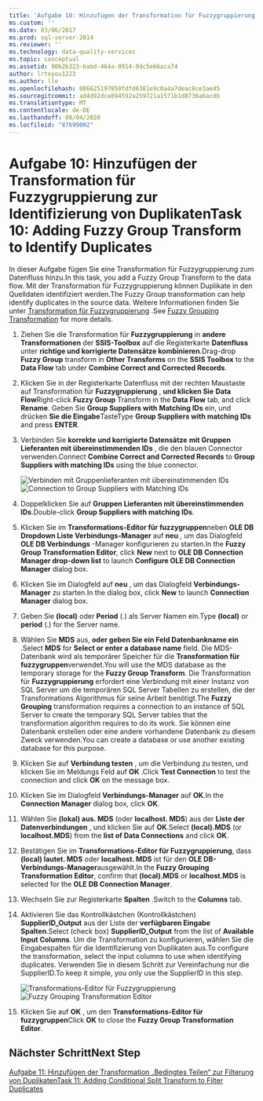 ```yaml
---
title: 'Aufgabe 10: Hinzufügen der Transformation für Fuzzygruppierung zum Erkennen von Duplikaten | Microsoft-Dokumentation'
ms.custom: ''
ms.date: 03/06/2017
ms.prod: sql-server-2014
ms.reviewer: ''
ms.technology: data-quality-services
ms.topic: conceptual
ms.assetid: 90b2b323-babd-464a-8914-9dc5e66aca74
author: lrtoyou1223
ms.author: lle
ms.openlocfilehash: 086625197850fdfd6381e9c0a4a7deac8ce3ae45
ms.sourcegitcommit: ad4d92dce894592a259721a1571b1d8736abacdb
ms.translationtype: MT
ms.contentlocale: de-DE
ms.lasthandoff: 08/04/2020
ms.locfileid: "87699002"
---
```

# <a name="task-10-adding-fuzzy-group-transform-to-identify-duplicates"></a><span data-ttu-id="d825a-102">Aufgabe 10: Hinzufügen der Transformation für Fuzzygruppierung zur Identifizierung von Duplikaten</span><span class="sxs-lookup"><span data-stu-id="d825a-102">Task 10: Adding Fuzzy Group Transform to Identify Duplicates</span></span>
  <span data-ttu-id="d825a-103">In dieser Aufgabe fügen Sie eine Transformation für Fuzzygruppierung zum Datenfluss hinzu.</span><span class="sxs-lookup"><span data-stu-id="d825a-103">In this task, you add a Fuzzy Group Transform to the data flow.</span></span> <span data-ttu-id="d825a-104">Mit der Transformation für Fuzzygruppierung können Duplikate in den Quelldaten identifiziert werden.</span><span class="sxs-lookup"><span data-stu-id="d825a-104">The Fuzzy Group transformation can help identify duplicates in the source data.</span></span> <span data-ttu-id="d825a-105">Weitere Informationen finden Sie unter [Transformation für Fuzzygruppierung](../integration-services/data-flow/transformations/fuzzy-grouping-transformation.md) .</span><span class="sxs-lookup"><span data-stu-id="d825a-105">See [Fuzzy Grouping Transformation](../integration-services/data-flow/transformations/fuzzy-grouping-transformation.md) for more details.</span></span>  
  
1.  <span data-ttu-id="d825a-106">Ziehen Sie die Transformation für **Fuzzygruppierung** in **andere Transformationen** der **SSIS-Toolbox** auf die Registerkarte **Datenfluss** unter **richtige und korrigierte Datensätze kombinieren**.</span><span class="sxs-lookup"><span data-stu-id="d825a-106">Drag-drop **Fuzzy Group** transform in **Other Transforms** on the **SSIS Toolbox** to the **Data Flow** tab under **Combine Correct and Corrected Records**.</span></span>  
  
2.  <span data-ttu-id="d825a-107">Klicken Sie in der Registerkarte Datenfluss mit der rechten Maustaste auf Transformation für **Fuzzygruppierung** , **und klicken Sie** **Data Flow**</span><span class="sxs-lookup"><span data-stu-id="d825a-107">Right-click **Fuzzy Group** Transform in the **Data Flow** tab, and click **Rename**.</span></span> <span data-ttu-id="d825a-108">Geben Sie **Group Suppliers with Matching IDs** ein, und drücken **Sie die Eingabe**Taste</span><span class="sxs-lookup"><span data-stu-id="d825a-108">Type **Group Suppliers with matching IDs** and press **ENTER**.</span></span>  
  
3.  <span data-ttu-id="d825a-109">Verbinden Sie **korrekte und korrigierte Datensätze** **mit Gruppen Lieferanten mit übereinstimmenden IDs** , die den blauen Connector verwenden.</span><span class="sxs-lookup"><span data-stu-id="d825a-109">Connect **Combine Correct and Corrected Records** to **Group Suppliers with matching IDs** using the blue connector.</span></span>  
  
     <span data-ttu-id="d825a-110">![Verbinden mit Gruppenlieferanten mit übereinstimmenden IDs](../../2014/tutorials/media/et-addingfgttoidentifyduplicates-01.jpg "Verbinden mit Gruppenlieferanten mit übereinstimmenden IDs")</span><span class="sxs-lookup"><span data-stu-id="d825a-110">![Connection to Group Suppliers with Matching IDs](../../2014/tutorials/media/et-addingfgttoidentifyduplicates-01.jpg "Connection to Group Suppliers with Matching IDs")</span></span>  
  
4.  <span data-ttu-id="d825a-111">Doppelklicken Sie auf **Gruppen Lieferanten mit übereinstimmenden IDs**.</span><span class="sxs-lookup"><span data-stu-id="d825a-111">Double-click **Group Suppliers with matching IDs**.</span></span>  
  
5.  <span data-ttu-id="d825a-112">Klicken Sie im **Transformations-Editor für fuzzygruppen**neben **OLE DB Dropdown Liste Verbindungs-Manager** auf **neu** , um das Dialogfeld **OLE DB Verbindungs** -Manager konfigurieren zu starten.</span><span class="sxs-lookup"><span data-stu-id="d825a-112">In the **Fuzzy Group Transformation Editor**, click **New** next to **OLE DB Connection Manager drop-down list** to launch **Configure OLE DB Connection Manager** dialog box.</span></span>  
  
6.  <span data-ttu-id="d825a-113">Klicken Sie im Dialogfeld auf **neu** , um das Dialogfeld **Verbindungs-Manager** zu starten.</span><span class="sxs-lookup"><span data-stu-id="d825a-113">In the dialog box, click **New** to launch **Connection Manager** dialog box.</span></span>  
  
7.  <span data-ttu-id="d825a-114">Geben Sie **(local)** oder **Period** (.) als Server Namen ein.</span><span class="sxs-lookup"><span data-stu-id="d825a-114">Type **(local)** or **period** (.) for the Server name.</span></span>  
  
8.  <span data-ttu-id="d825a-115">Wählen Sie **MDS** aus, **oder geben Sie ein Feld Datenbankname ein** .</span><span class="sxs-lookup"><span data-stu-id="d825a-115">Select **MDS** for **Select or enter a database name** field.</span></span> <span data-ttu-id="d825a-116">Die MDS-Datenbank wird als temporärer Speicher für die **Transformation für fuzzygruppen**verwendet.</span><span class="sxs-lookup"><span data-stu-id="d825a-116">You will use the MDS database as the temporary storage for the **Fuzzy Group Transform**.</span></span> <span data-ttu-id="d825a-117">Die Transformation für **Fuzzygruppierung** erfordert eine Verbindung mit einer Instanz von SQL Server um die temporären SQL Server Tabellen zu erstellen, die der Transformations Algorithmus für seine Arbeit benötigt.</span><span class="sxs-lookup"><span data-stu-id="d825a-117">The **Fuzzy Grouping** transformation requires a connection to an instance of SQL Server to create the temporary SQL Server tables that the transformation algorithm requires to do its work.</span></span> <span data-ttu-id="d825a-118">Sie können eine Datenbank erstellen oder eine andere vorhandene Datenbank zu diesem Zweck verwenden.</span><span class="sxs-lookup"><span data-stu-id="d825a-118">You can create a database or use another existing database for this purpose.</span></span>  
  
9. <span data-ttu-id="d825a-119">Klicken Sie auf **Verbindung testen** , um die Verbindung zu testen, und klicken Sie im Meldungs Feld auf **OK** .</span><span class="sxs-lookup"><span data-stu-id="d825a-119">Click **Test Connection** to test the connection and click **OK** on the message box.</span></span>  
  
10. <span data-ttu-id="d825a-120">Klicken Sie im Dialogfeld **Verbindungs-Manager** auf **OK**.</span><span class="sxs-lookup"><span data-stu-id="d825a-120">In the **Connection Manager** dialog box, click **OK**.</span></span>  
  
11. <span data-ttu-id="d825a-121">Wählen Sie **(lokal) aus. MDS** (oder **localhost. MDS**) aus der **Liste der Datenverbindungen** , und klicken Sie auf **OK**.</span><span class="sxs-lookup"><span data-stu-id="d825a-121">Select **(local).MDS** (or **localhost.MDS**) from the **list of Data Connections** and click **OK**.</span></span>  
  
12. <span data-ttu-id="d825a-122">Bestätigen Sie im **Transformations-Editor für Fuzzygruppierung**, dass **(local) lautet. MDS** oder **localhost. MDS** ist für den **OLE DB-Verbindungs-Manager**ausgewählt.</span><span class="sxs-lookup"><span data-stu-id="d825a-122">In the **Fuzzy Grouping Transformation Editor**, confirm that **(local).MDS** or **localhost.MDS** is selected for the **OLE DB Connection Manager**.</span></span>  
  
13. <span data-ttu-id="d825a-123">Wechseln Sie zur Registerkarte **Spalten** .</span><span class="sxs-lookup"><span data-stu-id="d825a-123">Switch to the **Columns** tab.</span></span>  
  
14. <span data-ttu-id="d825a-124">Aktivieren Sie das Kontrollkästchen (Kontrollkästchen) **SupplierID_Output** aus der Liste der **verfügbaren Eingabe Spalten**.</span><span class="sxs-lookup"><span data-stu-id="d825a-124">Select (check box) **SupplierID_Output** from the list of **Available Input Columns**.</span></span> <span data-ttu-id="d825a-125">Um die Transformation zu konfigurieren, wählen Sie die Eingabespalten für die Identifizierung von Duplikaten aus.</span><span class="sxs-lookup"><span data-stu-id="d825a-125">To configure the transformation, select the input columns to use when identifying duplicates.</span></span> <span data-ttu-id="d825a-126">Verwenden Sie in diesem Schritt zur Vereinfachung nur die SupplierID.</span><span class="sxs-lookup"><span data-stu-id="d825a-126">To keep it simple, you only use the SupplierID in this step.</span></span>  
  
     <span data-ttu-id="d825a-127">![Transformations-Editor für Fuzzygruppierung](../../2014/tutorials/media/et-addingfgttoidentifyduplicates-02.jpg "Transformations-Editor für Fuzzygruppierung")</span><span class="sxs-lookup"><span data-stu-id="d825a-127">![Fuzzy Grouping Transformation Editor](../../2014/tutorials/media/et-addingfgttoidentifyduplicates-02.jpg "Fuzzy Grouping Transformation Editor")</span></span>  
  
15. <span data-ttu-id="d825a-128">Klicken Sie auf **OK** , um den **Transformations-Editor für fuzzygruppen**</span><span class="sxs-lookup"><span data-stu-id="d825a-128">Click **OK** to close the **Fuzzy Group Transformation Editor**.</span></span>  
  
## <a name="next-step"></a><span data-ttu-id="d825a-129">Nächster Schritt</span><span class="sxs-lookup"><span data-stu-id="d825a-129">Next Step</span></span>  
 [<span data-ttu-id="d825a-130">Aufgabe 11: Hinzufügen der Transformation „Bedingtes Teilen“ zur Filterung von Duplikaten</span><span class="sxs-lookup"><span data-stu-id="d825a-130">Task 11: Adding Conditional Split Transform to Filter Duplicates</span></span>](../../2014/tutorials/task-11-adding-conditional-split-transform-to-filter-duplicates.md)  
  
  
